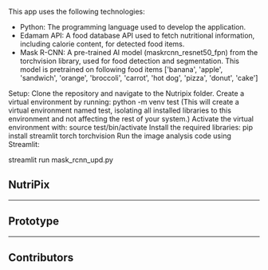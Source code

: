 This app uses the following technologies:
- Python: The programming language used to develop the application.
- Edamam API: A food database API used to fetch nutritional information, including calorie content, for detected food items.
- Mask R-CNN: A pre-trained AI model (maskrcnn_resnet50_fpn) from the torchvision library, used for food detection and segmentation.
This model is pretrained on following food items ['banana', 'apple', 'sandwich', 'orange', 'broccoli', 'carrot', 'hot dog', 'pizza', 'donut', 'cake']

Setup:
Clone the repository and navigate to the Nutripix folder.
Create a virtual environment by running:
python -m venv test
(This will create a virtual environment named test, isolating all installed libraries to this environment and not affecting the rest of your system.)
Activate the virtual environment with:
source test/bin/activate
Install the required libraries:
pip install streamlit torch torchvision
Run the image analysis code using Streamlit:

streamlit run mask_rcnn_upd.py

## NutriPix 

*** 
## Prototype 

*** 
## Contributors 
